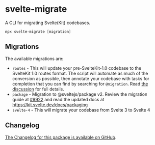 # svelte-migrate

A CLI for migrating Svelte(Kit) codebases.

```
npx svelte-migrate [migration]
```

## Migrations

The available migrations are:

- `routes` - This will update your pre-SvelteKit-1.0 codebase to the SvelteKit 1.0 routes format. The script will automate as much of the conversion as possible, then annotate your codebase with tasks for completion that you can find by searching for `@migration`. Read [the discussion](https://github.com/sveltejs/kit/discussions/5748) for full details.
- `package` - Migration to @sveltejs/package v2. Review the migration guide at [#8922](https://github.com/sveltejs/kit/pull/) and read the updated docs at https://kit.svelte.dev/docs/packaging
- `svelte-4` - This will migrate your codebase from Svelte 3 to Svelte 4

## Changelog

[The Changelog for this package is available on GitHub](https://github.com/sveltejs/kit/blob/master/packages/migrate/CHANGELOG.md).
